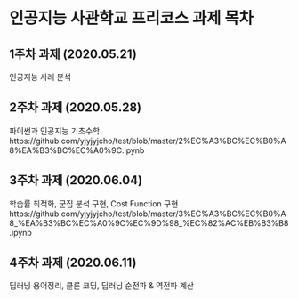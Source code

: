 # 인공지능 사관학교 프리코스 과제 목차

## 1주차 과제 (2020.05.21)
인공지능 사례 분석

## 2주차 과제 (2020.05.28)
파이썬과 인공지능 기초수학https://github.com/yjyjyjcho/test/blob/master/2%EC%A3%BC%EC%B0%A8%EA%B3%BC%EC%A0%9C.ipynb

## 3주차 과제 (2020.06.04)
학습률 최적화, 군집 분석 구현, Cost Function 구현https://github.com/yjyjyjcho/test/blob/master/3%EC%A3%BC%EC%B0%A8_%EA%B3%BC%EC%A0%9C%EC%9D%98_%EC%82%AC%EB%B3%B8.ipynb

## 4주차 과제 (2020.06.11)
딥러닝 용어정리, 클론 코딩, 딥러닝 순전파 & 역전파 계산
